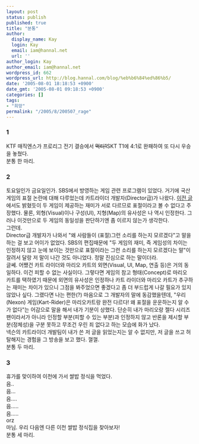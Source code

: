 ```yaml
---
layout: post
status: publish
published: true
title: "분통"
author:
  display_name: Kay
  login: Kay
  email: iam@hannal.net
  url: ''
author_login: Kay
author_email: iam@hannal.net
wordpress_id: 662
wordpress_url: http://blog.hannal.com/blog/%eb%b6%84%ed%86%b5/
date: '2005-08-01 18:18:53 +0900'
date_gmt: '2005-08-01 09:18:53 +0900'
categories: []
tags:
- "희망"
permalink: "/2005/8/200507_rage"
---
```

<h3>1</h3>
<p>KTF 매직엔스가 프로리그 전기 결승에서 <s>먹티1</s>SKT T1에 4:1로 완패하여 또 다시 우승을 놓쳤다.<br />
분통 한 마리.</p>
<h3>2</h3>
<p>토요일인가 금요일인가. SBS에서 방영하는 게임 관련 프로그램이 있었다. 거기에 국산 게임의 표절 논란에 대해 다루었는데 카트라이더 개발자(Director급)가 나왔다. <a href="http://blog.hannal.com/kart_rider_n_mario_kart/">이전 글</a>에서도 밝혔듯이 두 게임이 제공하는 재미가 서로 다르므로 표절이라고 볼 수 없다고 주장했다. 물론, 외형(Visual)이나 구성(UI), 지형(Map)의 유사성은 나 역시 인정한다. 그러나 이것만으로 두 게임의 동일성을 판단하기엔 좀 이르지 않는가 생각한다.<br />
그런데.<br />
Director급 개발자가 나와서 "왜 사람들이 (표절)그런 소리를 하는지 모르겠다"고 말을 하는 걸 보고 어이가 없었다. SBS의 편집때문에 "두 게임의 재미, 즉 게임성의 차이는 인정하지 않고 눈에 보이는 것만으로 표절이라는 그런 소리를 하는지 모르겠다는 말"이 잘려서 달랑 저 말이 나간 것도 아니었다. 정말 진심으로 하는 말이더라.<br />
글쎄. 어쨌건 카트 라이더와 마리오 카트의 외면(Visual, UI, Map, 연출 등)은 거의 동일하다. 이건 피할 수 없는 사실이다. 그렇다면 게임의 참고 형태(Concept)로 마리오 카트를 택하였기 때문에 외면의 유사성은 인정하나 카트 라이더와 마리오 카트가 추구하는 재미는 차이가 있으니 그점을 봐주었으면 좋겠다고 좀 더 부드럽게 나갈 필요가 있지 않았나 싶다. 그랬다면 나는 편한(?) 마음으로 그 개발자의 말에 동감했을텐데, "우리(Nexon) 게임(Kart-Rider)은 마리오카트랑 완전 다르다! 왜 표절을 운운하는지 알 수가 없다"는 어감으로 말을 해서 내가 기분이 상했다. 단순히 내가 마리오랑 젤다 시리즈 팬이라서가 아니라 인정할 부분(피할 수 있는 부분)과 인정하지 않고 반론을 제시할 부분(정체성)을 구분 못하고 무조건 우린 죄 없다고 하는 모습에 화가 났다.<br />
넥슨의 카트라이더 개발팀이 내가 쓴 저 글을 읽었는지는 알 수 없지만, 저 글을 쓰고 허탈해지는 경험을 그 방송을 보고 했다. 껄껄.<br />
분통 두 마리.</p>
<h3>3</h3>
<p>휴가를 맞이하여 이천에 가서 쌀밥 정식을 먹었다.<br />
음..<br />
음...<br />
음....<br />
음.....<br />
음.....<br />
orz<br />
마님. 우리 다음엔 다른 이천 쌀밥 정식집을 찾아보자!<br />
분통 세 마리.</p>
